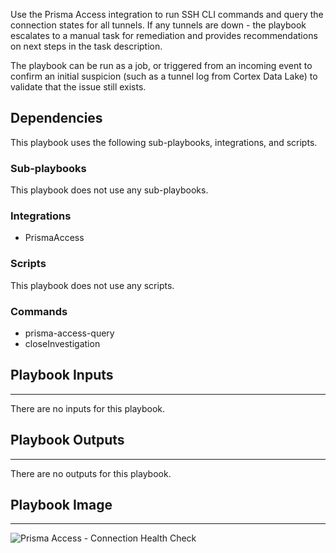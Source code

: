 Use the Prisma Access integration to run SSH CLI commands and query the connection states for all tunnels. If any tunnels are down - the playbook escalates to a manual task for remediation and provides recommendations on next steps in the task description.

The playbook can be run as a job, or triggered from an incoming event to confirm an initial suspicion (such as a tunnel log from Cortex Data Lake) to validate that the issue still exists.

## Dependencies
This playbook uses the following sub-playbooks, integrations, and scripts.

### Sub-playbooks
This playbook does not use any sub-playbooks.

### Integrations
* PrismaAccess

### Scripts
This playbook does not use any scripts.

### Commands
* prisma-access-query
* closeInvestigation

## Playbook Inputs
---
There are no inputs for this playbook.

## Playbook Outputs
---
There are no outputs for this playbook.

## Playbook Image
---
![Prisma Access - Connection Health Check](../../doc_files/Prisma_Access_Tunnel_Health.png)

